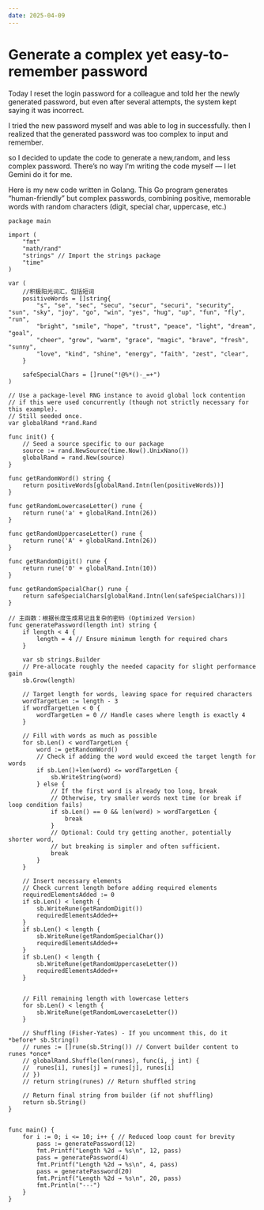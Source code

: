 ```yaml
---
date: 2025-04-09
---
```


# Generate a complex yet easy-to-remember password

Today I reset the login password for a colleague and told her the newly generated password, but even after several attempts, the system kept saying it was incorrect. 


I tried the new password myself and was able to log in successfully. then I realized that the generated password was too complex to input and remember.

so I decided to update the code to generate a new,random, and less complex password. There’s no way I’m writing the code myself — I let Gemini do it for me.

Here is my new code written in Golang. This Go program generates “human-friendly” but complex passwords, combining positive, memorable words with random characters (digit, special char, uppercase, etc.)


```golang
package main

import (
	"fmt"
	"math/rand"
	"strings" // Import the strings package
	"time"
)

var (
	//积极阳光词汇，包括短词
	positiveWords = []string{
		"s", "se", "sec", "secu", "secur", "securi", "security", "sun", "sky", "joy", "go", "win", "yes", "hug", "up", "fun", "fly", "run",
		"bright", "smile", "hope", "trust", "peace", "light", "dream", "goal",
		"cheer", "grow", "warm", "grace", "magic", "brave", "fresh", "sunny",
		"love", "kind", "shine", "energy", "faith", "zest", "clear",
	}

	safeSpecialChars = []rune("!@%*()-_=+")
)

// Use a package-level RNG instance to avoid global lock contention
// if this were used concurrently (though not strictly necessary for this example).
// Still seeded once.
var globalRand *rand.Rand

func init() {
	// Seed a source specific to our package
	source := rand.NewSource(time.Now().UnixNano())
	globalRand = rand.New(source)
}

func getRandomWord() string {
	return positiveWords[globalRand.Intn(len(positiveWords))]
}

func getRandomLowercaseLetter() rune {
	return rune('a' + globalRand.Intn(26))
}

func getRandomUppercaseLetter() rune {
	return rune('A' + globalRand.Intn(26))
}

func getRandomDigit() rune {
	return rune('0' + globalRand.Intn(10))
}

func getRandomSpecialChar() rune {
	return safeSpecialChars[globalRand.Intn(len(safeSpecialChars))]
}

// 主函数：根据长度生成易记且复杂的密码 (Optimized Version)
func generatePassword(length int) string {
	if length < 4 {
		length = 4 // Ensure minimum length for required chars
	}

	var sb strings.Builder
	// Pre-allocate roughly the needed capacity for slight performance gain
	sb.Grow(length)

	// Target length for words, leaving space for required characters
	wordTargetLen := length - 3
	if wordTargetLen < 0 {
		wordTargetLen = 0 // Handle cases where length is exactly 4
	}

	// Fill with words as much as possible
	for sb.Len() < wordTargetLen {
		word := getRandomWord()
		// Check if adding the word would exceed the target length for words
		if sb.Len()+len(word) <= wordTargetLen {
			sb.WriteString(word)
		} else {
			// If the first word is already too long, break
			// Otherwise, try smaller words next time (or break if loop condition fails)
			if sb.Len() == 0 && len(word) > wordTargetLen {
				break
			}
			// Optional: Could try getting another, potentially shorter word,
			// but breaking is simpler and often sufficient.
			break
		}
	}

	// Insert necessary elements
	// Check current length before adding required elements
	requiredElementsAdded := 0
	if sb.Len() < length {
		sb.WriteRune(getRandomDigit())
		requiredElementsAdded++
	}
	if sb.Len() < length {
		sb.WriteRune(getRandomSpecialChar())
		requiredElementsAdded++
	}
	if sb.Len() < length {
		sb.WriteRune(getRandomUppercaseLetter())
		requiredElementsAdded++
	}


	// Fill remaining length with lowercase letters
	for sb.Len() < length {
		sb.WriteRune(getRandomLowercaseLetter())
	}

	// Shuffling (Fisher-Yates) - If you uncomment this, do it *before* sb.String()
	// runes := []rune(sb.String()) // Convert builder content to runes *once*
	// globalRand.Shuffle(len(runes), func(i, j int) {
	// 	runes[i], runes[j] = runes[j], runes[i]
	// })
	// return string(runes) // Return shuffled string

	// Return final string from builder (if not shuffling)
	return sb.String()
}


func main() {
	for i := 0; i <= 10; i++ { // Reduced loop count for brevity
		pass := generatePassword(12)
		fmt.Printf("Length %2d → %s\n", 12, pass)
		pass = generatePassword(4)
		fmt.Printf("Length %2d → %s\n", 4, pass)
		pass = generatePassword(20)
		fmt.Printf("Length %2d → %s\n", 20, pass)
		fmt.Println("---")
	}
}
```


